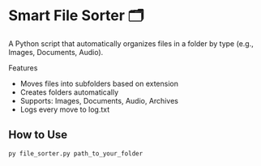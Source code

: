 # Smart File Sorter 🗂️

A Python script that automatically organizes files in a folder by type (e.g., Images, Documents, Audio).

Features
- Moves files into subfolders based on extension
- Creates folders automatically
- Supports: Images, Documents, Audio, Archives
- Logs every move to log.txt

## How to Use

```bash
py file_sorter.py path_to_your_folder
